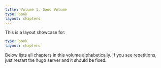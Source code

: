 ```yaml
---
title: Volume 1. Good Volume
type: book
layout: chapters
---
```

This is a layout showcase for:

```yaml
type: book
layout: chapters
```

Below lists all chapters in this volume alphabetically. If you see repetitions, just restart the hugo server and it should be fixed.
